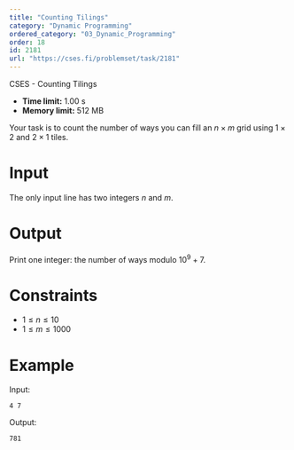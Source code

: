 ```yaml
---
title: "Counting Tilings"
category: "Dynamic Programming"
ordered_category: "03_Dynamic_Programming"
order: 18
id: 2181
url: "https://cses.fi/problemset/task/2181"
---
```


CSES - Counting Tilings

  * **Time limit:** 1.00 s
  * **Memory limit:** 512 MB

Your task is to count the number of ways you can fill an $n \times m$ grid
using $1 \times 2$ and $2 \times 1$ tiles.

# Input

The only input line has two integers $n$ and $m$.

# Output

Print one integer: the number of ways modulo $10^9+7$.

# Constraints

  * $1 \le n \le 10$
  * $1 \le m \le 1000$

# Example

Input:

    
    
    4 7
    

Output:

    
    
    781
    

